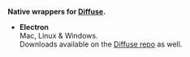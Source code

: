 __Native wrappers for [Diffuse](https://github.com/icidasset/diffuse).__

- __Electron__  
  Mac, Linux & Windows.  
  Downloads available on the [Diffuse repo](https://github.com/icidasset/diffuse/releases) as well.
